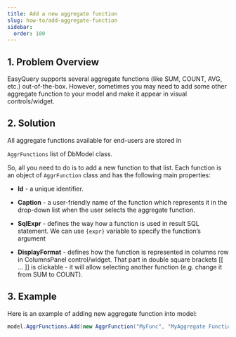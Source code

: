 ```yaml
---
title: Add a new aggregate function
slug: how-to/add-aggregate-function
sidebar:
  order: 100
---
```


## 1. Problem Overview

EasyQuery supports several aggregate functions (like SUM, COUNT, AVG, etc.) out-of-the-box. 
However, sometimes you may need to add some other aggregate function to your model and make it appear in visual controls/widget.

## 2. Solution

All aggregate functions available for end-users are stored in 

`AggrFunctions` list of DbModel class.

So, all you need to do is to add a new function to that list. Each function is an object of `AggrFunction` class and has the following main properties:

* **Id** - a unique identifier.

* **Caption** - a user-friendly name of the function which represents it in the drop-down list when the user selects the aggregate function.

* **SqlExpr** - defines the way how a function is used in result SQL statement. We can use `{expr}` variable to specify the function’s argument

* **DisplayFormat** - defines how the function is represented in columns row in ColumnsPanel control/widget. That part in double square brackets [[ … ]] is clickable - it will allow selecting another function (e.g. change it from SUM to COUNT).

## 3. Example

Here is an example of adding new aggregate function into model:

```c#
model.AggrFunctions.Add(new AggrFunction("MyFunc", "MyAggregate Function", "MYFUNC({expr1})", "[[My function]] of {attr1}"));
```

